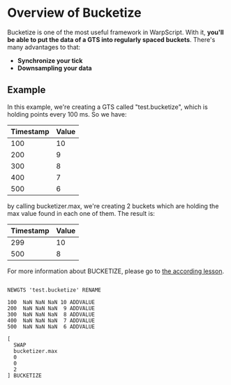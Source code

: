# Overview of Bucketize

Bucketize is one of the most useful framework in WarpScript. With it, **you'll be able to put the data of a GTS into regularly spaced buckets**. There's many advantages to that:

* **Synchronize your tick**
* **Downsampling your data**

## Example

In this example, we're creating a GTS called "test.bucketize", which is holding points every 100 ms. So we have:

| Timestamp | Value |
|-----------|-------|
| 100       | 10    |
| 200       | 9     |
| 300       | 8     |
| 400       | 7     |
| 500       | 6     |


by calling bucketizer.max, we're creating 2 buckets which are holding the max value found in each one of them. The result is:

| Timestamp | Value |
|-----------|-------|
| 299       | 10    |
| 500       | 8    |


For more information about BUCKETIZE, please go to [the according lesson](/#4-1).

~~~

NEWGTS 'test.bucketize' RENAME

100  NaN NaN NaN 10 ADDVALUE
200  NaN NaN NaN  9 ADDVALUE
300  NaN NaN NaN  8 ADDVALUE
400  NaN NaN NaN  7 ADDVALUE
500  NaN NaN NaN  6 ADDVALUE

[
  SWAP
  bucketizer.max
  0   				
  0   				
  2   				
] BUCKETIZE
